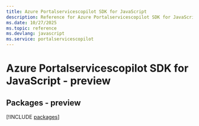 ```yaml
---
title: Azure Portalservicescopilot SDK for JavaScript
description: Reference for Azure Portalservicescopilot SDK for JavaScript
ms.date: 10/27/2025
ms.topic: reference
ms.devlang: javascript
ms.service: portalservicescopilot
---
```

# Azure Portalservicescopilot SDK for JavaScript - preview
## Packages - preview
[!INCLUDE [packages](portalservicescopilot-index.md)]